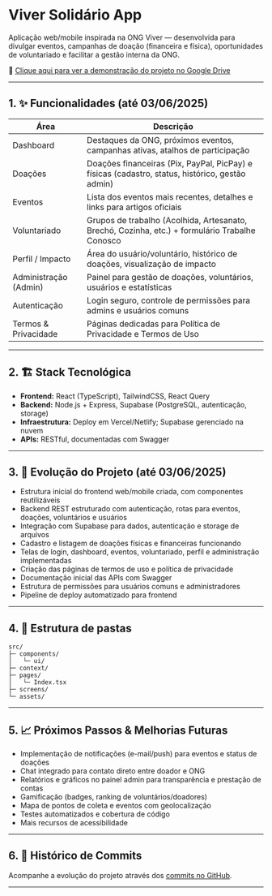 # Viver Solidário App

Aplicação web/mobile inspirada na ONG Viver — desenvolvida para divulgar eventos, campanhas de doação (financeira e física), oportunidades de voluntariado e facilitar a gestão interna da ONG.

🎥 [Clique aqui para ver a demonstração do projeto no Google Drive](https://drive.google.com/file/d/1kknr1m2kImFTZ-hP8z1GqbwHLed0UqO3/view?usp=sharing)



---

## 1. ✨ Funcionalidades (até 03/06/2025)

| Área                 | Descrição                                                                                       |
|----------------------|------------------------------------------------------------------------------------------------|
| Dashboard            | Destaques da ONG, próximos eventos, campanhas ativas, atalhos de participação                  |
| Doações              | Doações financeiras (Pix, PayPal, PicPay) e físicas (cadastro, status, histórico, gestão admin) |
| Eventos              | Lista dos eventos mais recentes, detalhes e links para artigos oficiais                        |
| Voluntariado         | Grupos de trabalho (Acolhida, Artesanato, Brechó, Cozinha, etc.) + formulário Trabalhe Conosco |
| Perfil / Impacto     | Área do usuário/voluntário, histórico de doações, visualização de impacto                      |
| Administração (Admin)| Painel para gestão de doações, voluntários, usuários e estatísticas                            |
| Autenticação         | Login seguro, controle de permissões para admins e usuários comuns                             |
| Termos & Privacidade | Páginas dedicadas para Política de Privacidade e Termos de Uso                                 |

---

## 2. 🏗️ Stack Tecnológica

- **Frontend:** React (TypeScript), TailwindCSS, React Query
- **Backend:** Node.js + Express, Supabase (PostgreSQL, autenticação, storage)
- **Infraestrutura:** Deploy em Vercel/Netlify; Supabase gerenciado na nuvem
- **APIs:** RESTful, documentadas com Swagger

---

## 3. 🚧 Evolução do Projeto (até 03/06/2025)

- Estrutura inicial do frontend web/mobile criada, com componentes reutilizáveis
- Backend REST estruturado com autenticação, rotas para eventos, doações, voluntários e usuários
- Integração com Supabase para dados, autenticação e storage de arquivos
- Cadastro e listagem de doações físicas e financeiras funcionando
- Telas de login, dashboard, eventos, voluntariado, perfil e administração implementadas
- Criação das páginas de termos de uso e política de privacidade
- Documentação inicial das APIs com Swagger
- Estrutura de permissões para usuários comuns e administradores
- Pipeline de deploy automatizado para frontend

---

## 4. 📂 Estrutura de pastas

```
src/
├─ components/            
│   └─ ui/                
├─ context/              
├─ pages/               
│   └─ Index.tsx          
├─ screens/               
└─ assets/                
```

---

## 5. 📈 Próximos Passos & Melhorias Futuras

- Implementação de notificações (e-mail/push) para eventos e status de doações
- Chat integrado para contato direto entre doador e ONG
- Relatórios e gráficos no painel admin para transparência e prestação de contas
- Gamificação (badges, ranking de voluntários/doadores)
- Mapa de pontos de coleta e eventos com geolocalização
- Testes automatizados e cobertura de código
- Mais recursos de acessibilidade

---

## 6. 📜 Histórico de Commits

Acompanhe a evolução do projeto através dos [commits no GitHub](https://github.com/leozinzao/viver-solidario/commits/main).

---
